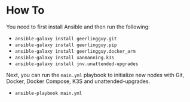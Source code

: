 # How To

You need to first install Ansible and then run the following:

- `ansible-galaxy install geerlingguy.git`
- `ansible-galaxy install geerlingguy.pip`
- `ansible-galaxy install geerlingguy.docker_arm`
- `ansible-galaxy install xanmanning.k3s`
- `ansible-galaxy install jnv.unattended-upgrades`

Next, you can run the `main.yml` playbook to initialize new nodes with Git, Docker, Docker Compose, K3S and unattended-upgrades.

- `ansible-playbook main.yml`